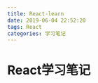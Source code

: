 ```yaml
---
title: React-learn
date: 2019-06-04 22:52:20
tags: React
categories: 学习笔记
---
```


# React学习笔记

<!-- more -->
